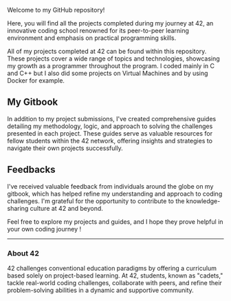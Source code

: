 Welcome to my GitHub repository!

Here, you will find all the projects completed during my journey at 42, an innovative coding school renowned for its peer-to-peer learning environment and emphasis on practical programming skills.

All of my projects completed at 42 can be found within this repository. These projects cover a wide range of topics and technologies, showcasing my growth as a programmer throughout the program. I coded mainly in C and C++ but I also did some projects on Virtual Machines and by using Docker for example. 

## My Gitbook
In addition to my project submissions, I've created comprehensive guides detailing my methodology, logic, and approach to solving the challenges presented in each project. These guides serve as valuable resources for fellow students within the 42 network, offering insights and strategies to navigate their own projects successfully.

## Feedbacks
I've received valuable feedback from individuals around the globe on my gitbook, which has helped refine my understanding and approach to coding challenges. I'm grateful for the opportunity to contribute to the knowledge-sharing culture at 42 and beyond.

Feel free to explore my projects and guides, and I hope they prove helpful in your own coding journey !

------------------

### About 42
42 challenges conventional education paradigms by offering a curriculum based solely on project-based learning. At 42, students, known as "cadets," tackle real-world coding challenges, collaborate with peers, and refine their problem-solving abilities in a dynamic and supportive community.
